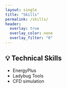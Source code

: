```yaml
---
layout: single
title: "Skills"
permalink: /skills/
header:
  overlay: true
  overlay_color: none
  overlay_filter: "0"
---
```


## 💡 Technical Skills

- EnergyPlus
- Ladybug Tools
- CFD simulation

